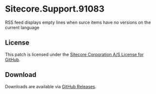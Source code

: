 # Sitecore.Support.91083
RSS feed displays empty lines when surce items have no versions on the current language

## License  
This patch is licensed under the [Sitecore Corporation A/S License for GitHub](https://github.com/sitecoresupport/Sitecore.Support.91083/blob/master/LICENSE).  

## Download  
Downloads are available via [GitHub Releases](https://github.com/sitecoresupport/Sitecore.Support.91083/releases).  
